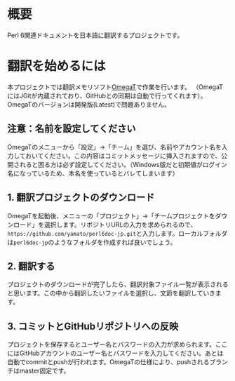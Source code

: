 # 概要

Perl 6関連ドキュメントを日本語に翻訳するプロジェクトです。

# 翻訳を始めるには

本プロジェクトでは翻訳メモリソフト[OmegaT](http://www.omegat.org/ja/omegat.html)で作業を行います。
（OmegaTにはJGitが内蔵されており、GitHubとの同期は自動で行ってくれます）。OmegaTのバージョンは開発版(Latest)で問題ありません。

## 注意：名前を設定してください

OmegaTのメニューから「設定」→「チーム」を選び、名前やアカウント名を入力しておいてください。この内容はコミットメッセージに挿入されますので、公開されると困る方は必ず設定してください。（Windows版だと初期値がログイン名になっているため、本名を使っているとバレてしまいます）

## 1. 翻訳プロジェクトのダウンロード

OmegaTを起動後、メニューの「プロジェクト」→「チームプロジェクトをダウンロード」を選択します。リポジトリURLの入力を求められるので、`https://github.com/yamato/perl6doc-jp.git`と入力します。ローカルフォルダは`perl6doc-jp`のようなフォルダを作成すれば良いでしょう。

## 2. 翻訳する

プロジェクトのダウンロードが完了したら、翻訳対象ファイル一覧が表示されると思います。この中から翻訳したいファイルを選択し、文節を翻訳していきます。

## 3. コミットとGitHubリポジトリへの反映

プロジェクトを保存するとユーザー名とパスワードの入力が求められます。ここにはGitHubアカウントのユーザー名とパスワードを入力してください。あとは自動でcommitとpushが行われます。OmegaTの仕様により、pushされるブランチはmaster固定です。
